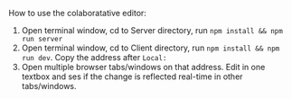 How to use the colaboratative editor:
1. Open terminal window, cd to Server directory, run `npm install && npm run server`
2. Open terminal window, cd to Client directory, run `npm install && npm run dev`. Copy the address after `Local: `
3. Open multiple browser tabs/windows on that address. Edit in one textbox and ses if the change is reflected real-time in other tabs/windows.